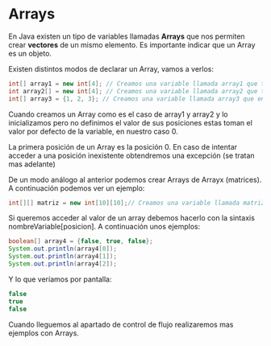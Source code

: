 # Arrays

En Java existen un tipo de variables llamadas **Arrays** que nos permiten crear **vectores** de un mismo elemento. Es importante indicar que un Array es un objeto.

Existen distintos modos de declarar un Array, vamos a verlos:

```java
int[] array1 = new int[4]; // Creamos una variable llamada array1 que tendrá 4 posiciones
int array2[] = new int[4]; // Creamos una variable llamada array2 que tendrá 4 posiciones
int[] array3 = {1, 2, 3}; // Creamos una variable llamada array3 que en su posición 0 tendrá un 1, en su posición 1 tendrá un 2 y en la posición 2 tendrá un 3
```

Cuando creamos un Array como es el caso de array1 y array2 y lo inicializamos pero no definimos el valor de sus posiciones estas toman el valor por defecto de la variable, en nuestro caso 0.

La primera posición de un Array es la posición 0. En caso de intentar acceder a una posición inexistente obtendremos una excepción (se tratan mas adelante)

De un modo análogo al anterior podemos crear Arrays de Arrayx (matrices). A continuación podemos ver un ejemplo:

```java
int[][] matriz = new int[10][10];// Creamos una variable llamada matriz que es una matriz de enteros de 10x10
```

Si queremos acceder al valor de un array debemos hacerlo con la sintaxis nombreVariable[posicion]. A continuación unos ejemplos:

```java
boolean[] array4 = {false, true, false}; 
System.out.println(array4[0]);
System.out.println(array4[1]);
System.out.println(array4[2]);
```

Y lo que veríamos por pantalla:

```java
false
true
false
```

Cuando lleguemos al apartado de control de flujo realizaremos mas ejemplos con Arrays.

